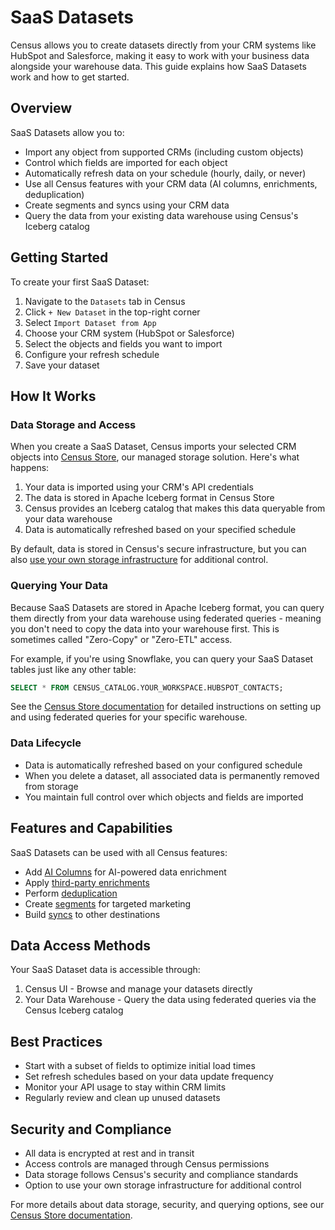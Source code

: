 # SaaS Datasets

Census allows you to create datasets directly from your CRM systems like HubSpot and Salesforce, making it easy to work with your business data alongside your warehouse data. This guide explains how SaaS Datasets work and how to get started.

## Overview

SaaS Datasets allow you to:

* Import any object from supported CRMs (including custom objects)
* Control which fields are imported for each object
* Automatically refresh data on your schedule (hourly, daily, or never)
* Use all Census features with your CRM data (AI columns, enrichments, deduplication)
* Create segments and syncs using your CRM data
* Query the data from your existing data warehouse using Census's Iceberg catalog

## Getting Started

To create your first SaaS Dataset:

1. Navigate to the `Datasets` tab in Census
2. Click `+ New Dataset` in the top-right corner
3. Select `Import Dataset from App`
4. Choose your CRM system (HubSpot or Salesforce)
5. Select the objects and fields you want to import
6. Configure your refresh schedule
7. Save your dataset

## How It Works

### Data Storage and Access

When you create a SaaS Dataset, Census imports your selected CRM objects into [Census Store](../../misc/data-storage/census-store/), our managed storage solution. Here's what happens:

1. Your data is imported using your CRM's API credentials
2. The data is stored in Apache Iceberg format in Census Store
3. Census provides an Iceberg catalog that makes this data queryable from your data warehouse
4. Data is automatically refreshed based on your specified schedule

By default, data is stored in Census's secure infrastructure, but you can also [use your own storage infrastructure](../../misc/data-storage/census-store/#using-an-alternative-object-storage-provider) for additional control.

### Querying Your Data

Because SaaS Datasets are stored in Apache Iceberg format, you can query them directly from your data warehouse using federated queries - meaning you don't need to copy the data into your warehouse first. This is sometimes called "Zero-Copy" or "Zero-ETL" access.

For example, if you're using Snowflake, you can query your SaaS Dataset tables just like any other table:

```sql
SELECT * FROM CENSUS_CATALOG.YOUR_WORKSPACE.HUBSPOT_CONTACTS;
```

See the [Census Store documentation](../../misc/data-storage/census-store/#iceberg-catalog) for detailed instructions on setting up and using federated queries for your specific warehouse.

### Data Lifecycle

* Data is automatically refreshed based on your configured schedule
* When you delete a dataset, all associated data is permanently removed from storage
* You maintain full control over which objects and fields are imported

## Features and Capabilities

SaaS Datasets can be used with all Census features:

* Add [AI Columns](../ai-columns/) for AI-powered data enrichment
* Apply [third-party enrichments](../enrichment/)
* Perform [deduplication](../entity-resolution/)
* Create [segments](../../audience-hub/) for targeted marketing
* Build [syncs](broken-reference) to other destinations

## Data Access Methods

Your SaaS Dataset data is accessible through:

1. Census UI - Browse and manage your datasets directly
2. Your Data Warehouse - Query the data using federated queries via the Census Iceberg catalog

## Best Practices

* Start with a subset of fields to optimize initial load times
* Set refresh schedules based on your data update frequency
* Monitor your API usage to stay within CRM limits
* Regularly review and clean up unused datasets

## Security and Compliance

* All data is encrypted at rest and in transit
* Access controls are managed through Census permissions
* Data storage follows Census's security and compliance standards
* Option to use your own storage infrastructure for additional control

For more details about data storage, security, and querying options, see our [Census Store documentation](../../misc/data-storage/census-store/).
